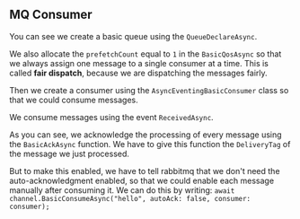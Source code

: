 ## MQ Consumer
You can see we create a basic queue using the `QueueDeclareAsync`.

We also allocate the `prefetchCount` equal to `1` in the `BasicQosAsync` so that we always assign one message to
a single consumer at a time. This is called **fair dispatch**, because we are dispatching the messages fairly.

Then we create a consumer using the `AsyncEventingBasicConsumer` class so that we could consume messages.

We consume messages using the event `ReceivedAsync`.

As you can see, we acknowledge the processing of every message using the `BasicAckAsync` function.
We have to give this function the `DeliveryTag` of the message we just processed.

But to make this enabled, we have to tell rabbitmq that we don't need the auto-acknowledgment enabled, so that
we could enable each message manually after consuming it.
We can do this by writing: `await channel.BasicConsumeAsync("hello", autoAck: false, consumer: consumer);`